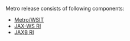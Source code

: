 Metro release consists of following components:

* [Metro/WSIT](https://github.com/javaee/metro-wsit)
* [JAX-WS RI](https://github.com/javaee/metro-jax-ws)
* [JAXB RI](https://github.com/javaee/jaxb-v2)